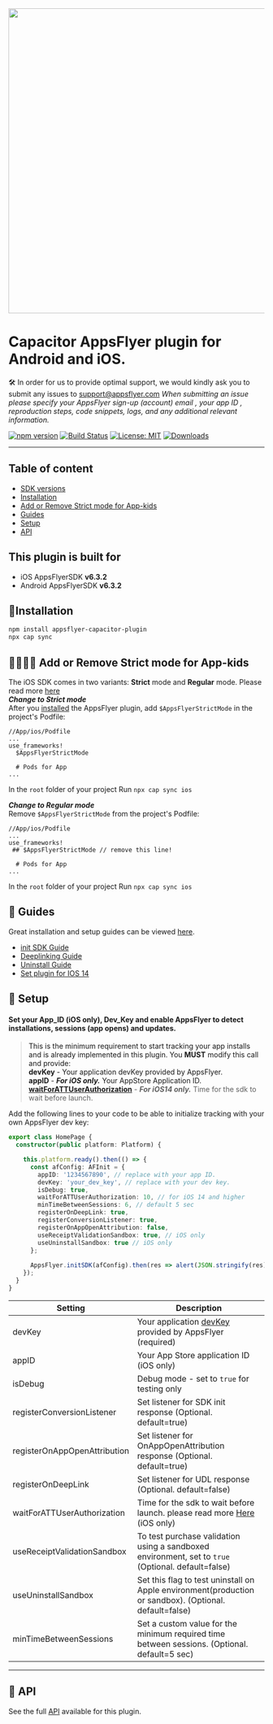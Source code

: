 <img src="https://www.appsflyer.com/wp-content/uploads/2016/11/logo-1.svg"  width="600">

# Capacitor AppsFlyer plugin for Android and iOS.

🛠 In order for us to provide optimal support, we would kindly ask you to submit any issues to support@appsflyer.com
*When submitting an issue please specify your AppsFlyer sign-up (account) email , your app ID , reproduction steps, code snippets, logs, and any additional relevant information.*

[![npm version](https://badge.fury.io/js/appsflyer-capacitor-plugin.svg)](https://badge.fury.io/js/cordova-plugin-appsflyer-sdk)
[![Build Status](https://travis-ci.org/AppsFlyerSDK/appsflyer-capacitor-plugin.svg?branch=master)](https://travis-ci.org/AppsFlyerSDK/appsflyer-cordova-plugin)
[![License: MIT](https://img.shields.io/badge/License-MIT-blue.svg)](https://opensource.org/licenses/MIT) 
[![Downloads](https://img.shields.io/npm/dm/appsflyer-capacitor-plugin.svg)](https://www.npmjs.com/package/cordova-plugin-appsflyer-sdk)

----------

## Table of content

- [SDK versions](#plugin-build-for)
- [Installation](#installation)
- [Add or Remove Strict mode for App-kids](#appKids)
- [Guides](#guides)
- [Setup](#setup)
- [API](#api) 

## <a id="plugin-build-for"> This plugin is built for
- iOS AppsFlyerSDK **v6.3.2**
- Android AppsFlyerSDK **v6.3.2**

## <a id="installation">📲Installation
```bash  
npm install appsflyer-capacitor-plugin  
npx cap sync  
```

## <a id="appKids">👨‍👩‍👧‍👦 Add or Remove Strict mode for App-kids
The iOS SDK comes in two variants: **Strict** mode and **Regular** mode. Please read more [here](https://support.appsflyer.com/hc/en-us/articles/207032066-iOS-SDK-V6-X-integration-guide-for-developers#additional-apis-strict-mode-sdk) <br>
***Change to Strict mode***<br>
After you [installed](#installation) the AppsFlyer plugin, add `$AppsFlyerStrictMode` in the project's Podfile:
```
//App/ios/Podfile
...
use_frameworks!
  $AppsFlyerStrictMode

  # Pods for App
...

```
In the  `root` folder of your project Run `npx cap sync ios`

***Change to Regular mode***<br>
Remove `$AppsFlyerStrictMode` from the project's Podfile:
```
//App/ios/Podfile
...
use_frameworks!
 ## $AppsFlyerStrictMode // remove this line!

  # Pods for App
...
```
In the  `root` folder of your project Run `npx cap sync ios`

 ## <a id="guides"> 📖 Guides

Great installation and setup guides can be viewed [here](/docs/Guides.md).
- [init SDK Guide](/docs/Guides.md#init-sdk)
- [Deeplinking Guide](/docs/Guides.md#deeplinking)
- [Uninstall Guide](/docs/Guides.md#uninstall)
- [Set plugin for IOS 14](/docs/Guides.md#ios14)
## <a id="setup"> 🚀 Setup

####  Set your App_ID (iOS only), Dev_Key and enable AppsFlyer to detect installations, sessions (app opens) and updates.  
> This is the minimum requirement to start tracking your app installs and is already implemented in this plugin. You **MUST** modify this call and provide:  
 **devKey** - Your application devKey provided by AppsFlyer.<br>
**appID**  - ***For iOS only.*** Your AppStore Application ID.<br>
**[waitForATTUserAuthorization](https://support.appsflyer.com/hc/en-us/articles/207032066-iOS-SDK-integration-guide-for-marketers#integration-31-configuring-app-tracking-transparency-att-support)**  - ***For iOS14 only.*** Time for the sdk to wait before launch.


Add the following lines to your code to be able to initialize tracking with your own AppsFlyer dev key:


```typescript
export class HomePage {
  constructor(public platform: Platform) {

    this.platform.ready().then(() => {
      const afConfig: AFInit = {
        appID: '1234567890', // replace with your app ID. 
        devKey: 'your_dev_key', // replace with your dev key. 
        isDebug: true,
        waitForATTUserAuthorization: 10, // for iOS 14 and higher
        minTimeBetweenSessions: 6, // default 5 sec
        registerOnDeepLink: true,
        registerConversionListener: true,
        registerOnAppOpenAttribution: false,
        useReceiptValidationSandbox: true, // iOS only
        useUninstallSandbox: true // iOS only
      };
     
      AppsFlyer.initSDK(afConfig).then(res => alert(JSON.stringify(res)));
    });
  }
}
```
| Setting  | Description   |
| -------- | ------------- |
| devKey   | Your application [devKey](https://support.appsflyer.com/hc/en-us/articles/207032126#integration-2-integrating-the-sdk) provided by AppsFlyer (required)  |
| appID      | Your App Store application ID  (iOS only)  |
| isDebug    | Debug mode - set to `true` for testing only  |
|registerConversionListener| Set listener for SDK init response (Optional. default=true) |
|registerOnAppOpenAttribution| Set listener for OnAppOpenAttribution response (Optional. default=true)|
|registerOnDeepLink| Set listener for UDL response (Optional. default=false) |
|waitForATTUserAuthorization| Time for the sdk to wait before launch. please read more [Here](https://support.appsflyer.com/hc/en-us/articles/207032066-iOS-SDK-V6-X-integration-guide-for-developers#integration-31-configuring-app-tracking-transparency-att-support) (iOS only) |
|useReceiptValidationSandbox| To test purchase validation using a sandboxed environment, set to `true` (Optional. default=false) |
|useUninstallSandbox| Set this flag to test uninstall on Apple environment(production or sandbox). (Optional. default=false) |
|minTimeBetweenSessions| Set a custom value for the minimum required time between sessions. (Optional. default=5 sec) |

---
## <a id="api"> 📑 API
  
See the full [API](/docs/API.md) available for this plugin.
